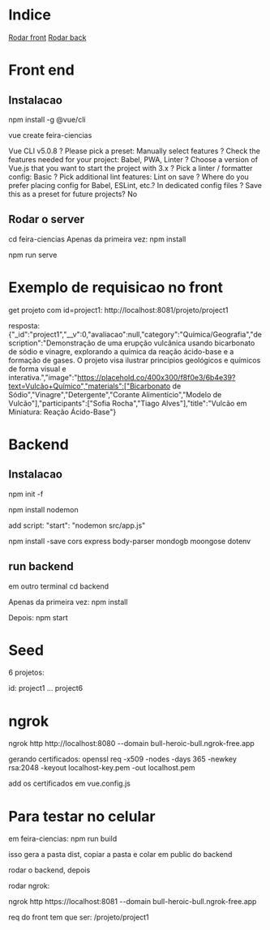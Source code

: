 # Indice
[Rodar front](##rodar-o-server)
[Rodar back](##run-backend)

# Front end
## Instalacao 
npm install -g @vue/cli

vue create feira-ciencias

Vue CLI v5.0.8
? Please pick a preset: Manually select features
? Check the features needed for your project: Babel, PWA, Linter
? Choose a version of Vue.js that you want to start the project with 3.x
? Pick a linter / formatter config: Basic
? Pick additional lint features: Lint on save
? Where do you prefer placing config for Babel, ESLint, etc.? In dedicated config files
? Save this as a preset for future projects? No

## Rodar o server
cd feira-ciencias
Apenas da primeira vez:
npm install

npm run serve 

# Exemplo de requisicao no front 
get projeto com id=project1:
http://localhost:8081/projeto/project1

resposta:
{"_id":"project1","__v":0,"avaliacao":null,"category":"Química/Geografia","description":"Demonstração de uma erupção vulcânica usando bicarbonato de sódio e vinagre, explorando a química da reação ácido-base e a formação de gases. O projeto visa ilustrar princípios geológicos e químicos de forma visual e interativa.","image":"https://placehold.co/400x300/f8f0e3/6b4e39?text=Vulcão+Químico","materials":["Bicarbonato de Sódio","Vinagre","Detergente","Corante Alimentício","Modelo de Vulcão"],"participants":["Sofia Rocha","Tiago Alves"],"title":"Vulcão em Miniatura: Reação Ácido-Base"}

# Backend

## Instalacao
npm init -f

npm install nodemon

add script:
"start": "nodemon src/app.js"

npm install -save cors express body-parser mondogb moongose dotenv

## run backend
em outro terminal
cd backend

Apenas da primeira vez:
npm install

Depois:
npm start

# Seed

6 projetos:

id: project1 ... project6

# ngrok

ngrok http http://localhost:8080 --domain bull-heroic-bull.ngrok-free.app

gerando certificados:
openssl req -x509 -nodes -days 365 -newkey rsa:2048 -keyout localhost-key.pem -out localhost.pem

add os certificados em vue.config.js

# Para testar no celular

em feira-ciencias:
npm run build

isso gera a pasta dist, copiar a pasta e colar em public do backend

rodar o backend, depois

rodar ngrok:

ngrok http https://localhost:8081 --domain bull-heroic-bull.ngrok-free.app

req do front tem que ser: /projeto/project1